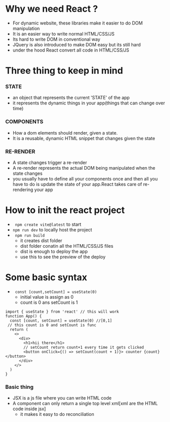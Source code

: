 # Why we need React ?
- For dynamic website, these libraries make it easier to do DOM manipulation
- It is an easier way to write normal HTML/CSS/JS
- Its hard to write DOM in conventional way
- JQuery is also introduced to make DOM easy but its still hard
- under the hood React convert all code in HTML/CSS/JS

# Three thing to keep in mind

### STATE
- an object that represents the current 'STATE' of the app
- it represents the dynamic things in your app(things that can change over time)

### COMPONENTS
- How a dom elements should render, given a state. 
- It is a reusable, dynamic HTML snippet that changes given the state

### RE-RENDER
- A state changes trigger a re-render
- A re-render represents the actual DOM being manipulated when the state changes
- you usually have to define all your components once and then all you have to do is update the state of your app.React takes care of re-rendering your app

# How to init the react project
- ``` npm create vite@latest``` to start 
- ``` npm run dev ``` to locally host the project
- ``` npm run build```
    - it creates dist folder
    - dist folder conatin all the HTML/CSS/JS files
    - dist is enough to deploy the app
    - use this to see the preview of the deploy

# Some basic syntax
- ``` const [count,setCount] = useState(0)``` 
  - initial value is assign as 0
  - count is 0 ans setCount is 1
```JS
import { useState } from 'react' // this will work
function App() {
  const [count, setCount] = useState(0) //[0,1]
 // this count is 0 and setCount is func 
  return (
    <>
      <div>
        <h1>hii there</h1>
        // setCount return count+1 every time it gets clicked
        <button onClick={() => setCount(count + 1)}> counter {count}</button>
      </div>
    </>
  )
}
```

### Basic thing
- JSX is a js file where you can write HTML code
- A component can only return a single top level xml[xml are the HTML code inside jsx]
  - it makes it easy to do reconciliation